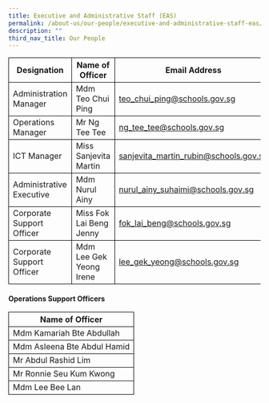 ```yaml
---
title: Executive and Administrative Staff (EAS)
permalink: /about-us/our-people/executive-and-administrative-staff-eas/
description: ""
third_nav_title: Our People
---
```

<table>
	<thead>
		<tr>
       <th style="border:1px solid black;">Designation</th>
      <th style="border:1px solid black;">Name of Officer</th>
			<th style="border:1px solid black;">Email Address</th>
		</tr>
	</thead>
	<tbody>
		<tr>
        <td style="border:1px solid black;">Administration Manager</td>
      <td style="border:1px solid black;">Mdm Teo Chui Ping </td>
			<td style="border:1px solid black;"><a href="teo_chui_ping@schools.gov.sg">teo_chui_ping@schools.gov.sg</a></td>
		</tr>
				<tr>
        <td style="border:1px solid black;">Operations Manager</td>
      <td style="border:1px solid black;">Mr Ng Tee Tee</td>
			<td style="border:1px solid black;"><a href="ng_tee_tee@schools.gov.sg">ng_tee_tee@schools.gov.sg</a></td>
		</tr>
				<tr>
        <td style="border:1px solid black;">ICT Manager</td>
      <td style="border:1px solid black;">Miss Sanjevita Martin</td>
			<td style="border:1px solid black;"><a href="sanjevita_martin_rubin@schools.gov.sg">sanjevita_martin_rubin@schools.gov.sg</a></td>
		</tr>
				<tr>
        <td style="border:1px solid black;">Administrative Executive</td>
      <td style="border:1px solid black;">Mdm Nurul Ainy</td>
			<td style="border:1px solid black;"><a href="nurul_ainy_suhaimi@schools.gov.sg">nurul_ainy_suhaimi@schools.gov.sg</a></td>
		</tr>
        				<tr>
        <td style="border:1px solid black;">Corporate Support Officer</td>
      <td style="border:1px solid black;">Miss Fok Lai
Beng Jenny</td>
			<td style="border:1px solid black;"><a href="fok_lai_beng@schools.gov.sg">fok_lai_beng@schools.gov.sg</a></td>
		</tr>
        				<tr>
        <td style="border:1px solid black;">Corporate Support Officer</td>
      <td style="border:1px solid black;">Mdm Lee Gek
Yeong Irene</td>
			<td style="border:1px solid black;"><a href="lee_gek_yeong@schools.gov.sg">lee_gek_yeong@schools.gov.sg</a></td>
		</tr>

</tbody>
</table>
			
#### Operations Support Officers

<table>
	<thead>
		<tr>
      <th style="border:1px solid black;">Name of Officer</th>
		</tr>
	</thead>
	<tbody>
		<tr>
      <td style="border:1px solid black;">Mdm Kamariah Bte Abdullah</td>
		</tr>
        		<tr>
      <td style="border:1px solid black;">Mdm Asleena Bte Abdul Hamid</td>
		</tr>
        		<tr>
      <td style="border:1px solid black;">Mr Abdul Rashid Lim</td>
		</tr>
        		<tr>
      <td style="border:1px solid black;">Mr Ronnie Seu Kum Kwong</td>
		</tr>		<tr>
      <td style="border:1px solid black;">Mdm Lee Bee Lan</td>
		</tr>
</tbody>
</table>